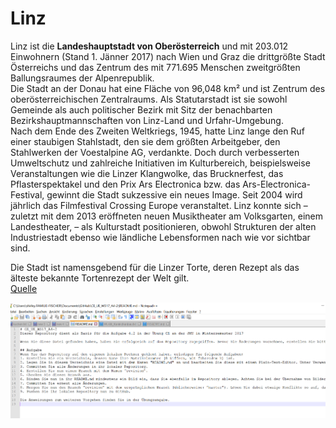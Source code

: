 # Linz #

Linz ist die **Landeshauptstadt von Oberösterreich** und mit 203.012 Einwohnern (Stand 1. Jänner 2017) nach Wien und Graz die drittgrößte Stadt Österreichs und das Zentrum des mit 771.695 Menschen zweitgrößten Ballungsraumes der Alpenrepublik.  
Die Stadt an der Donau hat eine Fläche von 96,048 km² und ist Zentrum des oberösterreichischen Zentralraums. Als Statutarstadt ist sie sowohl Gemeinde als auch politischer Bezirk mit Sitz der benachbarten Bezirkshauptmannschaften von Linz-Land und Urfahr-Umgebung.  
Nach dem Ende des Zweiten Weltkriegs, 1945, hatte Linz lange den Ruf einer staubigen Stahlstadt, den sie dem größten Arbeitgeber, den Stahlwerken der Voestalpine AG, verdankte. Doch durch verbesserten Umweltschutz und zahlreiche Initiativen im Kulturbereich, beispielsweise Veranstaltungen wie die Linzer Klangwolke, das Brucknerfest, das Pflasterspektakel und den Prix Ars Electronica bzw. das Ars-Electronica-Festival, gewinnt die Stadt sukzessive ein neues Image. Seit 2004 wird jährlich das Filmfestival Crossing Europe veranstaltet. Linz konnte sich – zuletzt mit dem 2013 eröffneten neuen Musiktheater am Volksgarten, einem Landestheater, – als Kulturstadt positionieren, obwohl Strukturen der alten Industriestadt ebenso wie ländliche Lebensformen nach wie vor sichtbar sind.  
  
  Die Stadt ist namensgebend für die Linzer Torte, deren Rezept als das älteste bekannte Tortenrezept der Welt gilt.  
[Quelle](https://de.wikipedia.org/wiki/Linz)  


![Bild](unbenannt.png)
